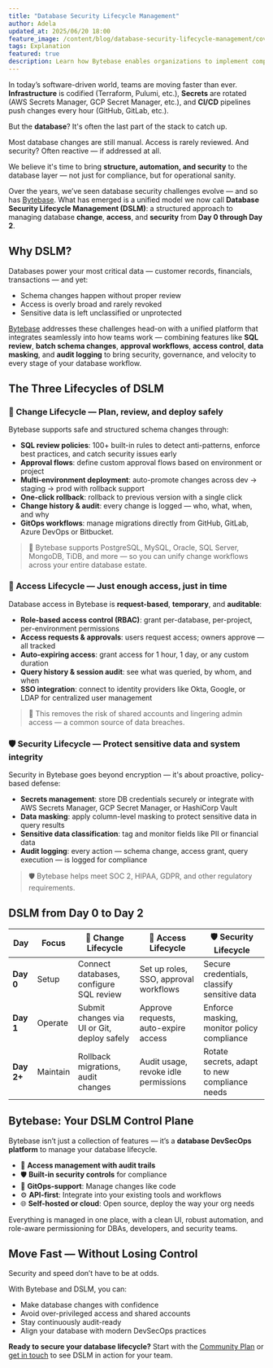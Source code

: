```yaml
---
title: "Database Security Lifecycle Management"
author: Adela
updated_at: 2025/06/20 18:00
feature_image: /content/blog/database-security-lifecycle-management/cover.webp
tags: Explanation
featured: true
description: Learn how Bytebase enables organizations to implement comprehensive Database Security Lifecycle Management, unifying security and operations from development to production.
---
```


In today’s software-driven world, teams are moving faster than ever. **Infrastructure** is codified (Terraform, Pulumi, etc.), **Secrets** are rotated (AWS Secrets Manager, GCP Secret Manager, etc.), and **CI/CD** pipelines push changes every hour (GitHub, GitLab, etc.).

But the **database**? It's often the last part of the stack to catch up.

Most database changes are still manual. Access is rarely reviewed. And security? Often reactive — if addressed at all.

We believe it's time to bring **structure, automation, and security** to the database layer — not just for compliance, but for operational sanity.

Over the years, we’ve seen database security challenges evolve — and so has [Bytebase](https://bytebase.com). What has emerged is a unified model we now call **Database Security Lifecycle Management (DSLM)**: a structured approach to managing database **change**, **access**, and **security** from **Day 0 through Day 2**.


## Why DSLM?

Databases power your most critical data — customer records, financials, transactions — and yet:

- Schema changes happen without proper review
- Access is overly broad and rarely revoked
- Sensitive data is left unclassified or unprotected

[Bytebase](/) addresses these challenges head-on with a unified platform that integrates seamlessly into how teams work — combining features like **SQL review**, **batch schema changes**, **approval workflows**, **access control**, **data masking**, and **audit logging** to bring security, governance, and velocity to every stage of your database workflow.

## The Three Lifecycles of DSLM

### 🔁 Change Lifecycle — Plan, review, and deploy safely

Bytebase supports safe and structured schema changes through:

- **SQL review policies**: 100+ built-in rules to detect anti-patterns, enforce best practices, and catch security issues early
- **Approval flows**: define custom approval flows based on environment or project
- **Multi-environment deployment**: auto-promote changes across dev → staging → prod with rollback support
- **One-click rollback**: rollback to previous version with a single click
- **Change history & audit**: every change is logged — who, what, when, and why
- **GitOps workflows**: manage migrations directly from GitHub, GitLab, Azure DevOps or Bitbucket.

> 🔎 Bytebase supports PostgreSQL, MySQL, Oracle, SQL Server, MongoDB, TiDB, and more — so you can unify change workflows across your entire database estate.

### 🔐 Access Lifecycle — Just enough access, just in time

Database access in Bytebase is **request-based**, **temporary**, and **auditable**:

- **Role-based access control (RBAC)**: grant per-database, per-project, per-environment permissions
- **Access requests & approvals**: users request access; owners approve — all tracked
- **Auto-expiring access**: grant access for 1 hour, 1 day, or any custom duration
- **Query history & session audit**: see what was queried, by whom, and when
- **SSO integration**: connect to identity providers like Okta, Google, or LDAP for centralized user management

> 📌 This removes the risk of shared accounts and lingering admin access — a common source of data breaches.

### 🛡️ Security Lifecycle — Protect sensitive data and system integrity

Security in Bytebase goes beyond encryption — it's about proactive, policy-based defense:

- **Secrets management**: store DB credentials securely or integrate with AWS Secrets Manager, GCP Secret Manager, or HashiCorp Vault
- **Data masking**: apply column-level masking to protect sensitive data in query results
- **Sensitive data classification**: tag and monitor fields like PII or financial data
- **Audit logging**: every action — schema change, access grant, query execution — is logged for compliance

> 🛡️ Bytebase helps meet SOC 2, HIPAA, GDPR, and other regulatory requirements.

## DSLM from Day 0 to Day 2

| Day        | Focus    | 🔁 Change Lifecycle                         | 🔐 Access Lifecycle                   | 🛡️ Security Lifecycle                        |
| ---------- | -------- | ------------------------------------------- | ------------------------------------- | --------------------------------------------- |
| **Day 0**  | Setup    | Connect databases, configure SQL review     | Set up roles, SSO, approval workflows | Secure credentials, classify sensitive data   |
| **Day 1**  | Operate  | Submit changes via UI or Git, deploy safely | Approve requests, auto-expire access  | Enforce masking, monitor policy compliance    |
| **Day 2+** | Maintain | Rollback migrations, audit changes          | Audit usage, revoke idle permissions  | Rotate secrets, adapt to new compliance needs |

## Bytebase: Your DSLM Control Plane

Bytebase isn’t just a collection of features — it’s a **database DevSecOps platform** to manage your database lifecycle.

- 🔐 **Access management with audit trails**
- 🛡️ **Built-in security controls** for compliance
- 🎯 **GitOps-support**: Manage changes like code
- ⚙️ **API-first**: Integrate into your existing tools and workflows
- 🌐 **Self-hosted or cloud**: Open source, deploy the way your org needs

Everything is managed in one place, with a clean UI, robust automation, and role-aware permissioning for DBAs, developers, and security teams.

## Move Fast — Without Losing Control

Security and speed don’t have to be at odds.

With Bytebase and DSLM, you can:

- Make database changes with confidence
- Avoid over-privileged access and shared accounts
- Stay continuously audit-ready
- Align your database with modern DevSecOps practices

**Ready to secure your database lifecycle?**
Start with the [Community Plan](/pricing) or [get in touch](contact) to see DSLM in action for your team.